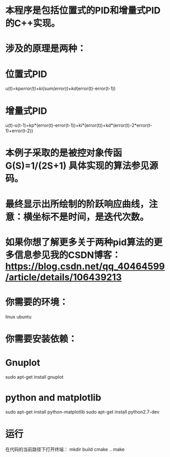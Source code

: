 # 本程序是包括位置式的PID和增量式PID的C++实现。
# 涉及的原理是两种：
# 位置式PID
u(t)=kp*error(t)+ki(sum(error))+kd*(error(t)-error(t-1))
# 增量式PID
u(t)-u(t-1)=kp*(error(t)-error(t-1))+ki*(error(t))+kd*(error(t)-2*error(t-1)+error(t-2))
# 本例子采取的是被控对象传函G(S)=1/(2S+1)  具体实现的算法参见源码。
# 最终显示出所绘制的阶跃响应曲线，注意：横坐标不是时间，是迭代次数。
# 如果你想了解更多关于两种pid算法的更多信息参见我的CSDN博客：https://blog.csdn.net/qq_40464599/article/details/106439213
# 你需要的环境：
 linux ubuntu
# 你需要安装依赖：
# Gnuplot
sudo apt-get install gnuplot
# python and matplotlib
sudo apt-get install python-matplotlib
sudo apt-get install python2.7-dev
# 运行
在代码的当前路径下打开终端：
mkdir build
cmake ..
make
